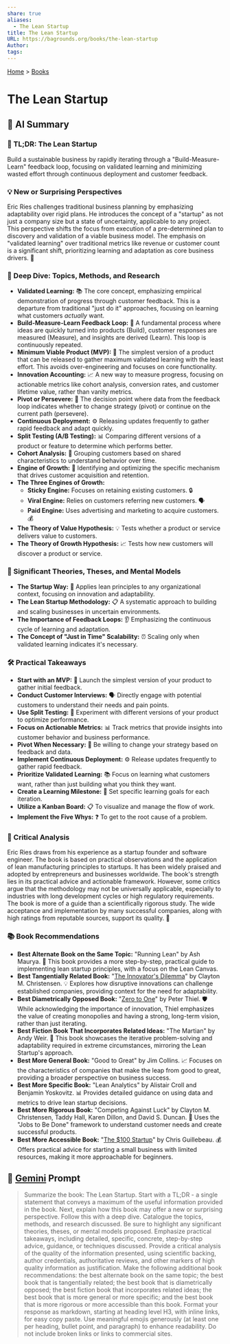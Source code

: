 ```yaml
---
share: true
aliases:
  - The Lean Startup
title: The Lean Startup
URL: https://bagrounds.org/books/the-lean-startup
Author: 
tags: 
---
```

[Home](../index.md) > [Books](./index.md)  
# The Lean Startup  
## 🤖 AI Summary  
### 🚀 TL;DR: The Lean Startup  
Build a sustainable business by rapidly iterating through a "Build-Measure-Learn" feedback loop, focusing on validated learning and minimizing wasted effort through continuous deployment and customer feedback.  
  
### 💡 New or Surprising Perspectives  
Eric Ries challenges traditional business planning by emphasizing adaptability over rigid plans. He introduces the concept of a "startup" as not just a company size but a state of uncertainty, applicable to any project. This perspective shifts the focus from execution of a pre-determined plan to discovery and validation of a viable business model. The emphasis on "validated learning" over traditional metrics like revenue or customer count is a significant shift, prioritizing learning and adaptation as core business drivers. 🤯  
  
### 🔬 Deep Dive: Topics, Methods, and Research  
* **Validated Learning:** 📚 The core concept, emphasizing empirical demonstration of progress through customer feedback. This is a departure from traditional "just do it" approaches, focusing on learning what customers *actually* want.  
* **Build-Measure-Learn Feedback Loop:** 🔄 A fundamental process where ideas are quickly turned into products (Build), customer responses are measured (Measure), and insights are derived (Learn). This loop is continuously repeated.  
* **Minimum Viable Product (MVP):** 🧪 The simplest version of a product that can be released to gather maximum validated learning with the least effort. This avoids over-engineering and focuses on core functionality.  
* **Innovation Accounting:** 📈 A new way to measure progress, focusing on actionable metrics like cohort analysis, conversion rates, and customer lifetime value, rather than vanity metrics.  
* **Pivot or Persevere:** 🧭 The decision point where data from the feedback loop indicates whether to change strategy (pivot) or continue on the current path (persevere).  
* **Continuous Deployment:** ⚙️ Releasing updates frequently to gather rapid feedback and adapt quickly.  
* **Split Testing (A/B Testing):** 📊 Comparing different versions of a product or feature to determine which performs better.  
* **Cohort Analysis:** 👥 Grouping customers based on shared characteristics to understand behavior over time.  
* **Engine of Growth:** 🚀 Identifying and optimizing the specific mechanism that drives customer acquisition and retention.  
* **The Three Engines of Growth:**  
    * **Sticky Engine:** Focuses on retaining existing customers. 🔒  
    * **Viral Engine:** Relies on customers referring new customers. 🗣️  
    * **Paid Engine:** Uses advertising and marketing to acquire customers. 💰  
* **The Theory of Value Hypothesis:** 💡 Tests whether a product or service delivers value to customers.  
* **The Theory of Growth Hypothesis:** 📈 Tests how new customers will discover a product or service.  
  
### 🧠 Significant Theories, Theses, and Mental Models  
* **The Startup Way:** 🏢 Applies lean principles to any organizational context, focusing on innovation and adaptability.  
* **The Lean Startup Methodology:** 📋 A systematic approach to building and scaling businesses in uncertain environments.  
* **The Importance of Feedback Loops:** 👂 Emphasizing the continuous cycle of learning and adaptation.  
* **The Concept of "Just in Time" Scalability:** ⏰ Scaling only when validated learning indicates it's necessary.  
  
### 🛠️ Practical Takeaways  
* **Start with an MVP:** 👶 Launch the simplest version of your product to gather initial feedback.  
* **Conduct Customer Interviews:** 🗣️ Directly engage with potential customers to understand their needs and pain points.  
* **Use Split Testing:** 🧪 Experiment with different versions of your product to optimize performance.  
* **Focus on Actionable Metrics:** 📊 Track metrics that provide insights into customer behavior and business performance.  
* **Pivot When Necessary:** 🧭 Be willing to change your strategy based on feedback and data.  
* **Implement Continuous Deployment:** ⚙️ Release updates frequently to gather rapid feedback.  
* **Prioritize Validated Learning:** 📚 Focus on learning what customers want, rather than just building what you think they want.  
* **Create a Learning Milestone:** 🏁 Set specific learning goals for each iteration.  
* **Utilize a Kanban Board:** 📋 To visualize and manage the flow of work.  
* **Implement the Five Whys:** ❓ To get to the root cause of a problem.  
  
### 🧐 Critical Analysis  
Eric Ries draws from his experience as a startup founder and software engineer. The book is based on practical observations and the application of lean manufacturing principles to startups. It has been widely praised and adopted by entrepreneurs and businesses worldwide. The book's strength lies in its practical advice and actionable framework. However, some critics argue that the methodology may not be universally applicable, especially to industries with long development cycles or high regulatory requirements. The book is more of a guide than a scientifically rigorous study. The wide acceptance and implementation by many successful companies, along with high ratings from reputable sources, support its quality. 🌟  
  
### 📚 Book Recommendations  
* **Best Alternate Book on the Same Topic:** "Running Lean" by Ash Maurya. 🏃 This book provides a more step-by-step, practical guide to implementing lean startup principles, with a focus on the Lean Canvas.  
* **Best Tangentially Related Book:** "[The Innovator's Dilemma](./the-innovators-dilemma.md)" by Clayton M. Christensen. 💡 Explores how disruptive innovations can challenge established companies, providing context for the need for adaptability.  
* **Best Diametrically Opposed Book:** "[Zero to One](./zero-to-one.md)" by Peter Thiel. 🛡️ While acknowledging the importance of innovation, Thiel emphasizes the value of creating monopolies and having a strong, long-term vision, rather than just iterating.  
* **Best Fiction Book That Incorporates Related Ideas:** "The Martian" by Andy Weir. 🚀 This book showcases the iterative problem-solving and adaptability required in extreme circumstances, mirroring the Lean Startup's approach.  
* **Best More General Book:** "Good to Great" by Jim Collins. 📈 Focuses on the characteristics of companies that make the leap from good to great, providing a broader perspective on business success.  
* **Best More Specific Book:** "Lean Analytics" by Alistair Croll and Benjamin Yoskovitz. 📊 Provides detailed guidance on using data and metrics to drive lean startup decisions.  
* **Best More Rigorous Book:** "Competing Against Luck" by Clayton M. Christensen, Taddy Hall, Karen Dillon, and David S. Duncan. 🔬 Uses the "Jobs to Be Done" framework to understand customer needs and create successful products.  
* **Best More Accessible Book:** "[The $100 Startup](./the-100-dollar-startup.md)" by Chris Guillebeau. 💰 Offers practical advice for starting a small business with limited resources, making it more approachable for beginners.  
  
## 💬 [Gemini](https://gemini.google.com) Prompt  
> Summarize the book: The Lean Startup. Start with a TL;DR - a single statement that conveys a maximum of the useful information provided in the book. Next, explain how this book may offer a new or surprising perspective. Follow this with a deep dive. Catalogue the topics, methods, and research discussed. Be sure to highlight any significant theories, theses, or mental models proposed. Emphasize practical takeaways, including detailed, specific, concrete, step-by-step advice, guidance, or techniques discussed. Provide a critical analysis of the quality of the information presented, using scientific backing, author credentials, authoritative reviews, and other markers of high quality information as justification. Make the following additional book recommendations: the best alternate book on the same topic; the best book that is tangentially related; the best book that is diametrically opposed; the best fiction book that incorporates related ideas; the best book that is more general or more specific; and the best book that is more rigorous or more accessible than this book. Format your response as markdown, starting at heading level H3, with inline links, for easy copy paste. Use meaningful emojis generously (at least one per heading, bullet point, and paragraph) to enhance readability. Do not include broken links or links to commercial sites.  
